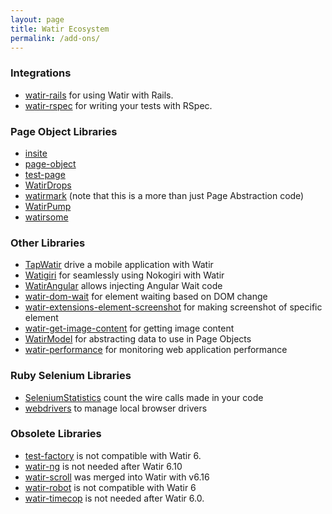 ```yaml
---
layout: page
title: Watir Ecosystem
permalink: /add-ons/
---
```


### Integrations
* [watir-rails](https://github.com/watir/watir-rails) for using Watir with Rails.
* [watir-rspec](https://github.com/watir/watir-rspec) for writing your tests with RSpec.

### Page Object Libraries
* [insite](https://github.com/jfitisoff/insite)
* [page-object](https://github.com/cheezy/page-object)
* [test-page](https://github.com/jarmo/test-page)
* [WatirDrops](https://github.com/titusfortner/watir_drops)
* [watirmark](https://github.com/convio/watirmark) (note that this is a more than just Page Abstraction code)
* [WatirPump](https://github.com/bwilczek/watir_pump)
* [watirsome](https://github.com/p0deje/watirsome)

### Other Libraries
* [TapWatir](https://github.com/watir/tap_watir) drive a mobile application with Watir
* [Watigiri](https://github.com/titusfortner/watigiri) for seamlessly using Nokogiri with Watir
* [WatirAngular](https://github.com/titusfortner/watir_angular) allows injecting Angular Wait code
* [watir-dom-wait](https://github.com/p0deje/watir-dom-wait) for element waiting based on DOM change
* [watir-extensions-element-screenshot](https://github.com/ansoni/watir-extensions-element-screenshot) for making screenshot of specific element
* [watir-get-image-content](https://github.com/orangeudav/watir-get-image-content) for getting image content
* [WatirModel](https://github.com/titusfortner/watir_model) for abstracting data to use in Page Objects
* [watir-performance](https://github.com/MacCracken/watir-performance) for monitoring web application performance

### Ruby Selenium Libraries
* [SeleniumStatistics](https://github.com/titusfortner/selenium_statistics) count the wire calls made in your code
* [webdrivers](https://github.com/titusfortner/webdrivers) to manage local browser drivers

### Obsolete Libraries
* [test-factory](https://github.com/rSmart/TestFactory) is not compatible with Watir 6.
* [watir-ng](https://github.com/jdenen/watir-ng) is not needed after Watir 6.10
* [watir-scroll](https://github.com/p0deje/watir-scroll) was merged into Watir with v6.16
* [watir-robot](https://github.com/semperos/watir-robot) is not compatible with Watir 6
* [watir-timecop](https://github.com/p0deje/watir-timecop) is not needed after Watir 6.0.
